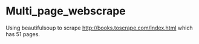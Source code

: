 # Multi_page_webscrape

Using beautifulsoup to scrape http://books.toscrape.com/index.html which has 51 pages.
